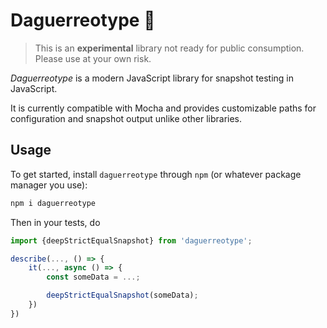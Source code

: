 # Daguerreotype 📸

> This is an **experimental** library not ready for public consumption. Please use at your own risk.

_Daguerreotype_ is a modern JavaScript library for snapshot testing in JavaScript.

It is currently compatible with Mocha and provides customizable paths for configuration and snapshot output unlike other libraries.

## Usage

To get started, install `daguerreotype` through `npm` (or whatever package manager you use):

```sh
npm i daguerreotype
```

Then in your tests, do

```ts
import {deepStrictEqualSnapshot} from 'daguerreotype';

describe(..., () => {
    it(..., async () => {
        const someData = ...;

        deepStrictEqualSnapshot(someData);
    })
})
```
